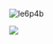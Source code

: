 ![le6p4b](https://github.com/user-attachments/assets/1e8539b8-053a-4a96-9845-49ba75c11703)


![](https://komarev.com/ghpvc/?username=1980svalentinel&color=a7414a&style=flat&label=PROFILE+VIEWS&abbreviated=true)

